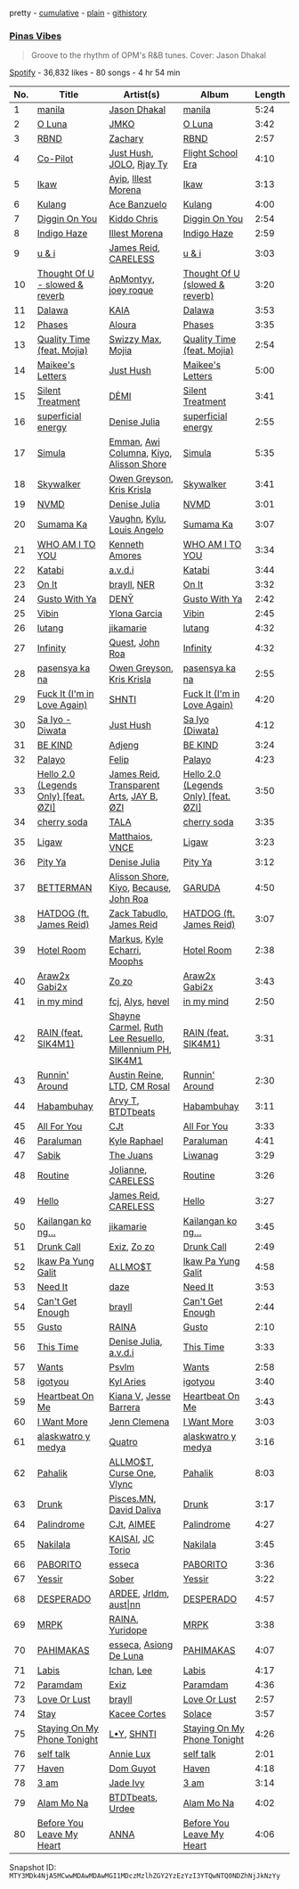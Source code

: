 pretty - [cumulative](/playlists/cumulative/37i9dQZF1DWY90iCJMKual.md) - [plain](/playlists/plain/37i9dQZF1DWY90iCJMKual) - [githistory](https://github.githistory.xyz/mackorone/spotify-playlist-archive/blob/main/playlists/plain/37i9dQZF1DWY90iCJMKual)

### [Pinas Vibes](https://open.spotify.com/playlist/37i9dQZF1DWY90iCJMKual)

> Groove to the rhythm of OPM's R&B tunes\. Cover: Jason Dhakal

[Spotify](https://open.spotify.com/user/spotify) - 36,832 likes - 80 songs - 4 hr 54 min

| No. | Title | Artist(s) | Album | Length |
|---|---|---|---|---|
| 1 | [manila](https://open.spotify.com/track/3rEzXExcWwGTYJJhDBQBzn) | [Jason Dhakal](https://open.spotify.com/artist/7Hb2cm4pIeCUKwfzutKyjp) | [manila](https://open.spotify.com/album/1mCWSwOaJOmHKyt3FAMyyJ) | 5:24 |
| 2 | [O Luna](https://open.spotify.com/track/788LOVoDxwsB0OkdbQvTHd) | [JMKO](https://open.spotify.com/artist/1onz2fxn4zwyarm9FPVuyp) | [O Luna](https://open.spotify.com/album/0gkuV2JkdAnUUeipnd4BkC) | 3:42 |
| 3 | [RBND](https://open.spotify.com/track/0aHciOWN2wx4tVCv0lwZqs) | [Zachary](https://open.spotify.com/artist/5rqiwyKEa9FZTy78BVNRSc) | [RBND](https://open.spotify.com/album/2IgRAdB7ITP9m0NQAn9mrM) | 2:57 |
| 4 | [Co\-Pilot](https://open.spotify.com/track/3q2Sp5xZP5nvBbmIQTxvYA) | [Just Hush](https://open.spotify.com/artist/3KovZIDNYgQY8chiNZo2ZF), [JOLO](https://open.spotify.com/artist/1r5cXPqjg3R4Q1FpKG1UJs), [Rjay Ty](https://open.spotify.com/artist/6LCHWj94a1aMMGf3L3CVhx) | [Flight School Era](https://open.spotify.com/album/0DL6JoUUC5rYlexcZFACeN) | 4:10 |
| 5 | [Ikaw](https://open.spotify.com/track/70DsYJAaQd6GbYCBkSnmhW) | [Ayip](https://open.spotify.com/artist/5hvJjbF0h7vQRvZ47Ll1zP), [Illest Morena](https://open.spotify.com/artist/2zRoFfKfqM5jaUysSG9EUI) | [Ikaw](https://open.spotify.com/album/35WDoHkwGzEmQhcSiVSvbt) | 3:13 |
| 6 | [Kulang](https://open.spotify.com/track/6uGRcwf0z3FV9CGC5jOrxX) | [Ace Banzuelo](https://open.spotify.com/artist/3f0X043zSojego7Qn4Yi6U) | [Kulang](https://open.spotify.com/album/43yikgeYnQWXUzMfqN4j9i) | 4:00 |
| 7 | [Diggin On You](https://open.spotify.com/track/1U3eywESMeRvn6OSdh5HzU) | [Kiddo Chris](https://open.spotify.com/artist/4ZO0HvlndussEIrQsozD2G) | [Diggin On You](https://open.spotify.com/album/4nt0w0fvGSRWIIawUbeC1J) | 2:54 |
| 8 | [Indigo Haze](https://open.spotify.com/track/3IfVZPWLxmE6qJNRpT72r6) | [Illest Morena](https://open.spotify.com/artist/2zRoFfKfqM5jaUysSG9EUI) | [Indigo Haze](https://open.spotify.com/album/7pGbtJZVxIUGawI3LwwU8x) | 2:59 |
| 9 | [u & i](https://open.spotify.com/track/3SOaGw8GfOkOj3Ov2D4VbQ) | [James Reid](https://open.spotify.com/artist/24fEOzlKhgSNLIcy9NdmwH), [CARELESS](https://open.spotify.com/artist/6ZPADYpgSS0VwqZPJeX54p) | [u & i](https://open.spotify.com/album/3zXkOuXhjixpnmlavumXDh) | 3:03 |
| 10 | [Thought Of U \- slowed & reverb](https://open.spotify.com/track/5fLQYQqxU84ZYuCz7h66vr) | [ApMontyy](https://open.spotify.com/artist/4Fme6fUX56OGZvgE55ph5E), [joey roque](https://open.spotify.com/artist/11MBKb57L3HI0dQneBD4In) | [Thought Of U \(slowed & reverb\)](https://open.spotify.com/album/2VTDr7UcQc1Xm0e2dXkohN) | 3:20 |
| 11 | [Dalawa](https://open.spotify.com/track/7KL81oWVy5M91P6X5nt4wq) | [KAIA](https://open.spotify.com/artist/5UWPjwwieMFFohWLHe4Usy) | [Dalawa](https://open.spotify.com/album/41fY9cER956ekeEXYZQBJF) | 3:53 |
| 12 | [Phases](https://open.spotify.com/track/0m1FSRVrQ4LEqFGicqjcDt) | [Aloura](https://open.spotify.com/artist/0kLp0sF2loscGK68sPESxQ) | [Phases](https://open.spotify.com/album/1B6czSiyIMwLWgPsCdXwc2) | 3:35 |
| 13 | [Quality Time \(feat\. Mojia\)](https://open.spotify.com/track/3tCYXh7yjlu45fXgq85LmF) | [Swizzy Max](https://open.spotify.com/artist/7cDiSfjL2vCN5RHjDZocrt), [Mojia](https://open.spotify.com/artist/402vcacHfl5PtJLptZ2N8L) | [Quality Time \(feat\. Mojia\)](https://open.spotify.com/album/2JjEzLVaMzJxQkM8vslmYC) | 2:54 |
| 14 | [Maikee's Letters](https://open.spotify.com/track/21XjtaAEZxurElfPGSKrv9) | [Just Hush](https://open.spotify.com/artist/3KovZIDNYgQY8chiNZo2ZF) | [Maikee's Letters](https://open.spotify.com/album/6Hd66jTMfgXgaItso2FfzJ) | 5:00 |
| 15 | [Silent Treatment](https://open.spotify.com/track/0BgSx63sdmzqSsP4zEW9WI) | [DĖMI](https://open.spotify.com/artist/1bvOB4esBO2VFoCnaEheBO) | [Silent Treatment](https://open.spotify.com/album/3OhiO7r9vLYMnFLaITRSCb) | 3:41 |
| 16 | [superficial energy](https://open.spotify.com/track/2wmbk7U26XVNsS89UUffe5) | [Denise Julia](https://open.spotify.com/artist/3L1qgTsUqavkiygkIKfWJD) | [superficial energy](https://open.spotify.com/album/14clBGWaMoyRGVfI3o7nlQ) | 2:55 |
| 17 | [Simula](https://open.spotify.com/track/4ItjaAW8vi55Ne4Jrw0qJk) | [Emman](https://open.spotify.com/artist/3FwNjtXQCdxpDOXmgJQGnG), [Awi Columna](https://open.spotify.com/artist/1xWBSa1TYo94akyvwYs45r), [Kiyo](https://open.spotify.com/artist/6gcteR920pLEynlHzjSRYd), [Alisson Shore](https://open.spotify.com/artist/4HPuFCMUiNcV4f3ew0flbZ) | [Simula](https://open.spotify.com/album/35BXvmX3MeFe1iUM1yKiOD) | 5:35 |
| 18 | [Skywalker](https://open.spotify.com/track/15IoTmtaBamQBIP6l7RAYg) | [Owen Greyson](https://open.spotify.com/artist/0G7MRTGnVV99IUnlk91aJB), [Kris Krisla](https://open.spotify.com/artist/5cA9hnXUcnuR0IXaaHMkNJ) | [Skywalker](https://open.spotify.com/album/6Q82e0VopBmYOBICsd6jHM) | 3:41 |
| 19 | [NVMD](https://open.spotify.com/track/7ArVzlFsFsQXNseVXmdOyk) | [Denise Julia](https://open.spotify.com/artist/3L1qgTsUqavkiygkIKfWJD) | [NVMD](https://open.spotify.com/album/7loTzM9oCoxuoHXWs3crbd) | 3:01 |
| 20 | [Sumama Ka](https://open.spotify.com/track/6oRWij7VgIgb4Ysux6UVEj) | [Vaughn](https://open.spotify.com/artist/5jy8TSg982wcBINinxTMc1), [Kylu](https://open.spotify.com/artist/2zx8nVKyacp2vJXUX5S5t5), [Louis Angelo](https://open.spotify.com/artist/2IxYn7kml5dzf4HptTMJWo) | [Sumama Ka](https://open.spotify.com/album/7Gwjn6SEKBBKY9mXK6HTrA) | 3:07 |
| 21 | [WHO AM I TO YOU](https://open.spotify.com/track/29g22zgl7BL9P7LJV0yqUp) | [Kenneth Amores](https://open.spotify.com/artist/2ZNeBokyn4VOYpbQa5rcuY) | [WHO AM I TO YOU](https://open.spotify.com/album/26stt1ByhnU4KsyBvlBzM5) | 3:34 |
| 22 | [Katabi](https://open.spotify.com/track/3Ey3JBGEBcGFc7zbnSZwji) | [a.v.d.i](https://open.spotify.com/artist/5PWqgLVse2O4ANi7UDk3nV) | [Katabi](https://open.spotify.com/album/2HfhCh4lth0Z4tjZv7iqI2) | 3:44 |
| 23 | [On It](https://open.spotify.com/track/4Oa7hB0TLwbBOotG2Br45k) | [brayll](https://open.spotify.com/artist/7F28ZyhZHLxLy2gfNM3Gt9), [NER](https://open.spotify.com/artist/6QS2Yudp5FJMMVvrji5Rvs) | [On It](https://open.spotify.com/album/1Czy7pcqUGAfvtFYUIOnYt) | 3:32 |
| 24 | [Gusto With Ya](https://open.spotify.com/track/0hr2Itwh84Zn3PiRRjHTnw) | [DENȲ](https://open.spotify.com/artist/2Q2uIXpaRSH3Or0oT5nFXR) | [Gusto With Ya](https://open.spotify.com/album/3hQTzUwRIXnetrF1WrSrfk) | 2:42 |
| 25 | [Vibin](https://open.spotify.com/track/1foCNzIQJMA1lGYtSvBu8m) | [Ylona Garcia](https://open.spotify.com/artist/2qnQOnL1oLKtH779qZ6iuR) | [Vibin](https://open.spotify.com/album/270wSkBt06wNswRpgTWqHT) | 2:45 |
| 26 | [lutang](https://open.spotify.com/track/6jB7cmxRuvf5QUxYl73q0o) | [jikamarie](https://open.spotify.com/artist/2M1iyuNJojQoNdyfIMr54j) | [lutang](https://open.spotify.com/album/18ylPFUz9HeneeXkbcvoYv) | 4:32 |
| 27 | [Infinity](https://open.spotify.com/track/0RpPFZ6DkjdCHEUzvfJyo0) | [Quest](https://open.spotify.com/artist/4N7VMCvYd9Reh5bJLnRVzY), [John Roa](https://open.spotify.com/artist/2U5mF0PZqGu6glnz55yY0y) | [Infinity](https://open.spotify.com/album/6tgIge8laKuwvRXCvmdbka) | 4:32 |
| 28 | [pasensya ka na](https://open.spotify.com/track/5sj1I1BhxUHY1NjHNiQF10) | [Owen Greyson](https://open.spotify.com/artist/0G7MRTGnVV99IUnlk91aJB), [Kris Krisla](https://open.spotify.com/artist/5cA9hnXUcnuR0IXaaHMkNJ) | [pasensya ka na](https://open.spotify.com/album/3GM7Ans54DPDt3UxWvs2Ov) | 2:55 |
| 29 | [Fuck It \(I'm in Love Again\)](https://open.spotify.com/track/3UPfHl6IoVopUu6wVHek4s) | [SHNTI](https://open.spotify.com/artist/53ve27q6YbRe2zbBn1iRtO) | [Fuck It \(I'm in Love Again\)](https://open.spotify.com/album/3uYvCGaqN8HgwYs4aM0nwb) | 4:20 |
| 30 | [Sa Iyo \- Diwata](https://open.spotify.com/track/4jqKGlGuRDxV1Eyah6Brw3) | [Just Hush](https://open.spotify.com/artist/3KovZIDNYgQY8chiNZo2ZF) | [Sa Iyo \(Diwata\)](https://open.spotify.com/album/0AsdvGRMxu6mbVzGHgb7jy) | 4:12 |
| 31 | [BE KIND](https://open.spotify.com/track/49DQxYQV8e7HFzDLXJGTyf) | [Adjeng](https://open.spotify.com/artist/6YceEbx95WDXZNT8fKpKyi) | [BE KIND](https://open.spotify.com/album/0yaYlzdd5cRPPvX7xgajxm) | 3:24 |
| 32 | [Palayo](https://open.spotify.com/track/3FvYLNM5ShB5vDCzGw8syX) | [Felip](https://open.spotify.com/artist/2tEFDBihLXytoPl4xdResl) | [Palayo](https://open.spotify.com/album/799Hq8BLuJ7lgwFr8dGJba) | 4:23 |
| 33 | [Hello 2.0 \(Legends Only\) \[feat\. ØZI\]](https://open.spotify.com/track/2RKSmt3Dv1d4JFDr55LbWg) | [James Reid](https://open.spotify.com/artist/24fEOzlKhgSNLIcy9NdmwH), [Transparent Arts](https://open.spotify.com/artist/1F9TDeezTpFqrwPkn1S8qW), [JAY B](https://open.spotify.com/artist/3IjHX8KZKoeq3X4QgXxqbT), [ØZI](https://open.spotify.com/artist/7Icsejk4pdIhkq2KO5A0jD) | [Hello 2.0 \(Legends Only\) \[feat\. ØZI\]](https://open.spotify.com/album/7BtzeGPG9d8xWHM5WUlNmZ) | 3:50 |
| 34 | [cherry soda](https://open.spotify.com/track/3Ge1rIdxXfPqnC6AzJlHsz) | [TALA](https://open.spotify.com/artist/2VL6HPPI1raa3qKW6NUNBR) | [cherry soda](https://open.spotify.com/album/1T3Qwd52WDENjeUMxbysZg) | 3:35 |
| 35 | [Ligaw](https://open.spotify.com/track/7CgEAxsgEf3L6EoSTEiDq8) | [Matthaios](https://open.spotify.com/artist/1SrWbIDP84JcSDr0oTBAQw), [VNCE](https://open.spotify.com/artist/3zMIe4QuRLRn7JDkxBeENc) | [Ligaw](https://open.spotify.com/album/6TErTHNkA9zNz4m7quSBfO) | 3:23 |
| 36 | [Pity Ya](https://open.spotify.com/track/5DJuFnUWeok3rou4xDlCD9) | [Denise Julia](https://open.spotify.com/artist/3L1qgTsUqavkiygkIKfWJD) | [Pity Ya](https://open.spotify.com/album/0YRCIO7DtUmgB3rewEDYh4) | 3:12 |
| 37 | [BETTERMAN](https://open.spotify.com/track/60jYOyxr1FHGFnofoIXPCq) | [Alisson Shore](https://open.spotify.com/artist/4HPuFCMUiNcV4f3ew0flbZ), [Kiyo](https://open.spotify.com/artist/6gcteR920pLEynlHzjSRYd), [Because](https://open.spotify.com/artist/0n4a5imdLBN24fIrBWoqrv), [John Roa](https://open.spotify.com/artist/2U5mF0PZqGu6glnz55yY0y) | [GARUDA](https://open.spotify.com/album/4xyf45M38hJVUA0esmu7ks) | 4:50 |
| 38 | [HATDOG \(ft\. James Reid\)](https://open.spotify.com/track/6xlrgkUrgMxkjK9y1LCRb1) | [Zack Tabudlo](https://open.spotify.com/artist/67IN4cLJ7798gUapyZlmac), [James Reid](https://open.spotify.com/artist/24fEOzlKhgSNLIcy9NdmwH) | [HATDOG \(ft\. James Reid\)](https://open.spotify.com/album/4tHTQhh34jaLf5KrQzeP0L) | 3:07 |
| 39 | [Hotel Room](https://open.spotify.com/track/1JW5BE9E5cy9enRzyX9h1J) | [Markus](https://open.spotify.com/artist/2TX325jFbZFpe2OGZNo4Lx), [Kyle Echarri](https://open.spotify.com/artist/53qa1XIZ6pZuhrGDetCGew), [Moophs](https://open.spotify.com/artist/3HaL9ONkedXrAybTHYA3w1) | [Hotel Room](https://open.spotify.com/album/0QxYtEiFoPvLnhI4JZ6Odm) | 2:38 |
| 40 | [Araw2x Gabi2x](https://open.spotify.com/track/5LrsVk1IzDBXkaUDL6PoDC) | [Zo zo](https://open.spotify.com/artist/0xyijUZwKlIH8yjj0OuDf6) | [Araw2x Gabi2x](https://open.spotify.com/album/5tCSAhDhtQZlvFXywZu7PZ) | 3:43 |
| 41 | [in my mind](https://open.spotify.com/track/6f4LNWbwpRY8XkF1v3Dy04) | [fcj](https://open.spotify.com/artist/1Nv875EklW8XLTduI6I3Js), [Alys](https://open.spotify.com/artist/4cS8r9JlwhqLafUWAXkzHx), [hevel](https://open.spotify.com/artist/7gnhLu1Gs5WaOuOPnFm9js) | [in my mind](https://open.spotify.com/album/2I5Fyzh3i62EAic0bac8uJ) | 2:50 |
| 42 | [RAIN \(feat\. SIK4M1\)](https://open.spotify.com/track/1RyNTn3xMOxEEKBPPNv26Y) | [Shayne Carmel](https://open.spotify.com/artist/5ihyCQON8OCN3L7LtdvPJh), [Ruth Lee Resuello](https://open.spotify.com/artist/2t2lODOqTfxQh0CyN6Wx20), [Millennium PH](https://open.spotify.com/artist/0Rqq0FtfXdLCVTMi4iuM0o), [SIK4M1](https://open.spotify.com/artist/1djddcVQAVA3lJTLmzIj7e) | [RAIN \(feat\. SIK4M1\)](https://open.spotify.com/album/4RUoQYHy04Sm41QDwB9Tyz) | 3:31 |
| 43 | [Runnin' Around](https://open.spotify.com/track/70kWaRixZM83Nh5zazGZHq) | [Austin Reine](https://open.spotify.com/artist/2jVVFmvJih0Myvu6FxQkvp), [LTD](https://open.spotify.com/artist/5sqYnMZWGPsvTH8pqzZ4SD), [CM Rosal](https://open.spotify.com/artist/4cTNBFExS8XBaznA30LRqr) | [Runnin' Around](https://open.spotify.com/album/6TVpWDZWHYVn0DSlW0T5V2) | 2:30 |
| 44 | [Habambuhay](https://open.spotify.com/track/3HrN0lTrLtPGWopL1zP6Te) | [Arvy T](https://open.spotify.com/artist/5E1t9mWRm4znrI8w3cvuyN), [BTDTbeats](https://open.spotify.com/artist/0rCPgUfWXPdKYIvTeZcy7x) | [Habambuhay](https://open.spotify.com/album/1ZGsoTEtRDiE3jvo5sJg9p) | 3:11 |
| 45 | [All For You](https://open.spotify.com/track/4sJwP1KX1nLmGjIZjKWgSL) | [CJt](https://open.spotify.com/artist/5wMe42YSVxyFt6amGFPCbS) | [All For You](https://open.spotify.com/album/5malgaYrcA1cf4q6EoaP4G) | 3:33 |
| 46 | [Paraluman](https://open.spotify.com/track/1rznIP1bYsOGy9D9KyXueZ) | [Kyle Raphael](https://open.spotify.com/artist/4N9XMzF4fPBDnbYVniN6Tp) | [Paraluman](https://open.spotify.com/album/7CoTVzxzcWEB01I4uKe8Wa) | 4:41 |
| 47 | [Sabik](https://open.spotify.com/track/0NCkmYgdIkUd3iimgMHtfB) | [The Juans](https://open.spotify.com/artist/1YlibpAvhJBbMZMBwN1KGv) | [Liwanag](https://open.spotify.com/album/3TvO2eqaYYjgzackJSY5rX) | 3:29 |
| 48 | [Routine](https://open.spotify.com/track/36KV0cYK3Yp2RCs4bhrm3h) | [Jolianne](https://open.spotify.com/artist/0GuaoBVOFuVXuhbrmSD1je), [CARELESS](https://open.spotify.com/artist/6ZPADYpgSS0VwqZPJeX54p) | [Routine](https://open.spotify.com/album/5Ulkl1psrp9cElqaRNF5dB) | 3:26 |
| 49 | [Hello](https://open.spotify.com/track/4DBVnpKVcwbrX1EhGZpNfG) | [James Reid](https://open.spotify.com/artist/24fEOzlKhgSNLIcy9NdmwH), [CARELESS](https://open.spotify.com/artist/6ZPADYpgSS0VwqZPJeX54p) | [Hello](https://open.spotify.com/album/1G7uyJNMDBiuc4U1s12oXY) | 3:27 |
| 50 | [Kailangan ko ng…](https://open.spotify.com/track/3adl1iFtTa7KU31A7s1DtR) | [jikamarie](https://open.spotify.com/artist/2M1iyuNJojQoNdyfIMr54j) | [Kailangan ko ng…](https://open.spotify.com/album/4vSgXSM5OqxanzpJQqhFET) | 3:45 |
| 51 | [Drunk Call](https://open.spotify.com/track/7wd49balhpP4KQVUh62jJt) | [Exiz](https://open.spotify.com/artist/27Sc6OmJmvUzQMr1Jg3mIi), [Zo zo](https://open.spotify.com/artist/1UR0AuHJ2rt4Vl0RPLAS1R) | [Drunk Call](https://open.spotify.com/album/2isFpaRXWqu8wJeWCQpcec) | 2:49 |
| 52 | [Ikaw Pa Yung Galit](https://open.spotify.com/track/1L1JxTo8XVHE19JP7OVTIN) | [ALLMO$T](https://open.spotify.com/artist/0WleeEe3UurwlNbDGhb5Yz) | [Ikaw Pa Yung Galit](https://open.spotify.com/album/4d0TfkDOl9k3h1dcWIwDEx) | 4:58 |
| 53 | [Need It](https://open.spotify.com/track/3H1rKz5VQjsxHB8xUXAuDi) | [daze](https://open.spotify.com/artist/3mNnPqsHVbJSTxQtD74z4Z) | [Need It](https://open.spotify.com/album/01wGo5NysXJJyAnVIxykCL) | 3:53 |
| 54 | [Can't Get Enough](https://open.spotify.com/track/3qR1Oq85MWKg3rzeihX4S9) | [brayll](https://open.spotify.com/artist/7F28ZyhZHLxLy2gfNM3Gt9) | [Can't Get Enough](https://open.spotify.com/album/18mwJUJcczlGwT2tDej41c) | 2:44 |
| 55 | [Gusto](https://open.spotify.com/track/5ojhdirBnBs8y1EXgkpSj1) | [RAINA](https://open.spotify.com/artist/0TMW4pEBWFz1GZa0cGua0l) | [Gusto](https://open.spotify.com/album/4A5EzPzTX7nQVhMmKGc1dG) | 2:10 |
| 56 | [This Time](https://open.spotify.com/track/388tsCjEc8Qd8zfDdkXMB6) | [Denise Julia](https://open.spotify.com/artist/3L1qgTsUqavkiygkIKfWJD), [a.v.d.i](https://open.spotify.com/artist/5PWqgLVse2O4ANi7UDk3nV) | [This Time](https://open.spotify.com/album/4N57PO4kgbTw8ndDQ2bf1L) | 3:33 |
| 57 | [Wants](https://open.spotify.com/track/1me0Y1D0PJEJbyYMMI1Sbv) | [Psvlm](https://open.spotify.com/artist/5hAPoOZdijqwQwd8BD6OYn) | [Wants](https://open.spotify.com/album/4r6YgoipYcMSayKHP7DcsA) | 2:58 |
| 58 | [igotyou](https://open.spotify.com/track/4axeZkPYK38pCXZELyCXll) | [Kyl Aries](https://open.spotify.com/artist/7JvaR4xEkJYoMUE1eMje0S) | [igotyou](https://open.spotify.com/album/0iAYpL3xGoiRFVXo2R7WA9) | 3:40 |
| 59 | [Heartbeat On Me](https://open.spotify.com/track/0kyuk5MF2udrcsOeP9d2fg) | [Kiana V](https://open.spotify.com/artist/1DZGAZcaTA32eLJELEsjXY), [Jesse Barrera](https://open.spotify.com/artist/51KbY36mrjHRQwvSbel74l) | [Heartbeat On Me](https://open.spotify.com/album/5kqfzUcpIUSo01sYC76CIs) | 3:43 |
| 60 | [I Want More](https://open.spotify.com/track/3CY53c9o3IXVxiycPCGI7V) | [Jenn Clemena](https://open.spotify.com/artist/54mfqclCKJS9aFM7i48SjZ) | [I Want More](https://open.spotify.com/album/6uMceDuLr77hlTowaHPD6x) | 3:03 |
| 61 | [alaskwatro y medya](https://open.spotify.com/track/280toQx99v54QvDxDGTAa6) | [Quatro](https://open.spotify.com/artist/0xLtaDZVH44ecTvHSUV7bX) | [alaskwatro y medya](https://open.spotify.com/album/3CGCSa2mqJoKiIJpULmFgf) | 3:16 |
| 62 | [Pahalik](https://open.spotify.com/track/7ibgKml0Zy5M4kU9zBdsvY) | [ALLMO$T](https://open.spotify.com/artist/0WleeEe3UurwlNbDGhb5Yz), [Curse One](https://open.spotify.com/artist/6TUcd6yXFC0qQ1xbaycJT4), [Vlync](https://open.spotify.com/artist/46QyyIgyd2KywJPeWAASA2) | [Pahalik](https://open.spotify.com/album/4DTQWoQA46pswKmobyuNd6) | 8:03 |
| 63 | [Drunk](https://open.spotify.com/track/3oF6MdGHiwi1okqanYETU8) | [Pisces.MN](https://open.spotify.com/artist/38Xmv6NoOX157hPeH5Tzsh), [David Daliva](https://open.spotify.com/artist/4O82yAA1c1eHsb0swmwxCp) | [Drunk](https://open.spotify.com/album/10JVIHH4p8FqDMfVPjTrpo) | 3:17 |
| 64 | [Palindrome](https://open.spotify.com/track/5GUzt0gFvANYwkD2NCEPrq) | [CJt](https://open.spotify.com/artist/5wMe42YSVxyFt6amGFPCbS), [AIMEE](https://open.spotify.com/artist/5VZCJ2KIGqwlYgq1MulghF) | [Palindrome](https://open.spotify.com/album/6MnaDiGGvjYaVyLSobh7si) | 4:27 |
| 65 | [Nakilala](https://open.spotify.com/track/5Qx8sgxnDQgMxJ3y2vStcU) | [KAISAI](https://open.spotify.com/artist/4EOmdPzt09dPEFC7IKz1Ei), [JC Torio](https://open.spotify.com/artist/0uoJZ8fHMx64axPxbkpCt7) | [Nakilala](https://open.spotify.com/album/50TXRjAq3Tcwi85343gOvG) | 3:45 |
| 66 | [PABORITO](https://open.spotify.com/track/3IXhldrCfWEMBu11FLPRZa) | [esseca](https://open.spotify.com/artist/4G6h14o5YEgdmiwd10cemr) | [PABORITO](https://open.spotify.com/album/2OHKhNRixy8JrMDJCHiLuI) | 3:36 |
| 67 | [Yessir](https://open.spotify.com/track/6yeWtDU4R8atpM1bbK6iA0) | [Sober](https://open.spotify.com/artist/7HXyudv0V8hsPW3IvX5W9e) | [Yessir](https://open.spotify.com/album/6W2TMEWPp4SHc3nTMR3YdC) | 3:22 |
| 68 | [DESPERADO](https://open.spotify.com/track/5OhOlK3n9t6vCsDjNQvdOc) | [ARDEE](https://open.spotify.com/artist/5KyAtSiun66X0W4l9azY1J), [Jrldm](https://open.spotify.com/artist/10JE9C1e9BzcilPHOV57wB), [aust\|nn](https://open.spotify.com/artist/02qicH9o3fQf9RhfhzGgKm) | [DESPERADO](https://open.spotify.com/album/0zpdy5QT4W1S138ntxeywQ) | 4:57 |
| 69 | [MRPK](https://open.spotify.com/track/0UdYNs08ZTqibIfnymqYPp) | [RAINA](https://open.spotify.com/artist/0TMW4pEBWFz1GZa0cGua0l), [Yuridope](https://open.spotify.com/artist/5xOvrnVpLjzfGi69GDlzQY) | [MRPK](https://open.spotify.com/album/3e6VpHi5NMjiBCGDdadyqd) | 3:38 |
| 70 | [PAHIMAKAS](https://open.spotify.com/track/4a4leAJpcU9fH2sFJs0jgn) | [esseca](https://open.spotify.com/artist/4G6h14o5YEgdmiwd10cemr), [Asiong De Luna](https://open.spotify.com/artist/4fhejfeRXmlwh5ozRvrltW) | [PAHIMAKAS](https://open.spotify.com/album/0buFGUKfBl1Spvg9oggzo7) | 4:07 |
| 71 | [Labis](https://open.spotify.com/track/3sDoNhKtVJvUnkZMK51MAN) | [Ichan](https://open.spotify.com/artist/3U65jtJ0G4RudAEsuanoQA), [Lee](https://open.spotify.com/artist/3eQtpy0MqPUf6GNDIIut3T) | [Labis](https://open.spotify.com/album/05vUTwC0R27PEPwj91rZE3) | 4:17 |
| 72 | [Paramdam](https://open.spotify.com/track/35LQPNNntn1AOa3SExFVxz) | [Exiz](https://open.spotify.com/artist/27Sc6OmJmvUzQMr1Jg3mIi) | [Paramdam](https://open.spotify.com/album/5KmNhTJ2oYiZ1sbzt7fmiD) | 4:36 |
| 73 | [Love Or Lust](https://open.spotify.com/track/4Nmo5m5ZBiPWDGqLuCTk23) | [brayll](https://open.spotify.com/artist/7F28ZyhZHLxLy2gfNM3Gt9) | [Love Or Lust](https://open.spotify.com/album/2YycMpmAokC9s0drh9tcnQ) | 2:57 |
| 74 | [Stay](https://open.spotify.com/track/7iHFyFiyd2Iebl1Cle2AFi) | [Kacee Cortes](https://open.spotify.com/artist/0TJNUEzHtlI9OKM4i9QXts) | [Solace](https://open.spotify.com/album/1YFp4JQZ2cAUREbNQna9d7) | 3:57 |
| 75 | [Staying On My Phone Tonight](https://open.spotify.com/track/3Ok8zKZ039wgZkXzwagnmP) | [L•Y](https://open.spotify.com/artist/6TX5wo8K752OtN0iDcTPs3), [SHNTI](https://open.spotify.com/artist/53ve27q6YbRe2zbBn1iRtO) | [Staying On My Phone Tonight](https://open.spotify.com/album/715iMxdVwD4JYpx99Axge0) | 4:26 |
| 76 | [self talk](https://open.spotify.com/track/3h83G3DtJTNxYZrnvrEK2z) | [Annie Lux](https://open.spotify.com/artist/54vSGePBrdJojNSXh13DwN) | [self talk](https://open.spotify.com/album/0pXuT6nfO7jEPaG90OjBht) | 2:01 |
| 77 | [Haven](https://open.spotify.com/track/3DROR9gNWqRicj73IQ2fpe) | [Dom Guyot](https://open.spotify.com/artist/5ygKtDod9YYPAe0574Cwk0) | [Haven](https://open.spotify.com/album/3wFXOuwmyqEXnDH42kDtoy) | 4:18 |
| 78 | [3 am](https://open.spotify.com/track/23gFlhoLbhFSZ7mFa3vGLI) | [Jade Ivy](https://open.spotify.com/artist/6krwmRWIoIZyJIyU9sSabI) | [3 am](https://open.spotify.com/album/7mV5egRWPduuwLMSNlHVoo) | 3:14 |
| 79 | [Alam Mo Na](https://open.spotify.com/track/774A5MOLetP7l96uR0ZHZn) | [BTDTbeats](https://open.spotify.com/artist/0rCPgUfWXPdKYIvTeZcy7x), [Urdee](https://open.spotify.com/artist/1fwSTEYdetDkpzNwLGZcqg) | [Alam Mo Na](https://open.spotify.com/album/204lTLS6R8MYYmNPy8ZlIP) | 4:02 |
| 80 | [Before You Leave My Heart](https://open.spotify.com/track/4SGJXiT5oEXsLCusmpS849) | [ANNA](https://open.spotify.com/artist/0kdRq6M9xM5QIw0NIfyEHN) | [Before You Leave My Heart](https://open.spotify.com/album/0eEAS5alAozUiNulHgx5bm) | 4:06 |

Snapshot ID: `MTY3MDk4NjA5MCwwMDAwMDAwMGI1MDczMzlhZGY2YzEzYzI3YTQwNTQ0NDZhNjJkNzYy`
